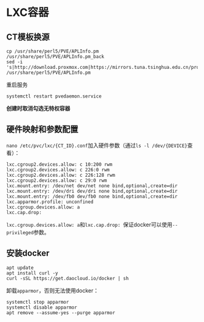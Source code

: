 # LXC容器
## CT模板换源
```
cp /usr/share/perl5/PVE/APLInfo.pm /usr/share/perl5/PVE/APLInfo.pm_back
sed -i 's|http://download.proxmox.com|https://mirrors.tuna.tsinghua.edu.cn/proxmox|g' /usr/share/perl5/PVE/APLInfo.pm
```
重启服务
```
systemctl restart pvedaemon.service
```

**创建时取消勾选无特权容器**

## 硬件映射和参数配置
`nano /etc/pvc/lxc/{CT_ID}.conf`加入硬件参数（通过`ls -l /dev/{DEVICE}`查看）：
```
lxc.cgroup2.devices.allow: c 10:200 rwm
lxc.cgroup2.devices.allow: c 226:0 rwm
lxc.cgroup2.devices.allow: c 226:128 rwm
lxc.cgroup2.devices.allow: c 29:0 rwm
lxc.mount.entry: /dev/net dev/net none bind,optional,create=dir
lxc.mount.entry: /dev/dri dev/dri none bind,optional,create=dir
lxc.mount.entry: /dev/fb0 dev/fb0 none bind,optional,create=dir
lxc.apparmor.profile: unconfined
lxc.cgroup.devices.allow: a
lxc.cap.drop: 
```

`lxc.cgroup.devices.allow: a`和`lxc.cap.drop: `保证docker可以使用`--privileged`参数。

## 安装docker
```
apt update
apt install curl -y
curl -sSL https://get.daocloud.io/docker | sh
```
卸载`apparmor`，否则无法使用docker：
```
systemctl stop apparmor
systemctl disable apparmor
apt remove --assume-yes --purge apparmor
```